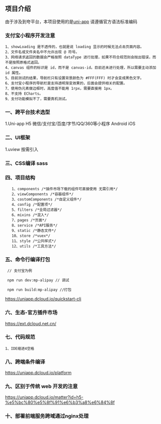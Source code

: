 ## 项目介绍 
由于涉及到夸平台，本项目使用的是[uni-app](https://uniapp.dcloud.io/README)
请遵循官方语法标准编码 

### 支付宝小程序开发注意
```
1、showLoading 是不透传的，也就是说 loading 显示的时候无法点击页面内容。
2、文件名或文件夹名中不允许出现 @ 符号。
3、网络请求返回的数据会严格按照 dataType 进行处理，如果不符合规范则会抛出错误，而不是按照原格式返回。
4、canvas 组件的标识是 id，而不是 canvas-id。目前还未进行处理，所以需要主动添加 id 属性。
5、目前测试的结果，导航栏只有设置背景颜色为 #FFF(FFF) 时才会变成黑色文字。
6、支付宝小程序的导航栏是支持透明渐变效果的，后面会提供相关的配置。
7、使用伪元素做边框时，高度值不能用 1rpx，需要直接用 1px。
8、不支持 ECharts。
9、支付功能模拟不了，需要真机测试。
```



### 一、跨平台技术选型
   1.Uni-app H5 微信/支付宝/百度/字节/QQ/360等小程序 Android iOS 
### 二、UI框架
   1.uview 按需引入

### 三、CSS编译 sass

### 四、项目结构 
```
   1、components /*插件市场下载的组件可直接使用 无需引用*/
   2、viewComponents /*容器组件*/
   3、costomComponents /*自定义组件*/
   4、config /*配置项*/
   5、filters /*全局过滤器*/
   6、mixins /*混入*/
   7、pages /*页面*/
   8、service /*API服务*/
   9、static /*静态文件*/
   10、store /*vuex*/
   11、style /*公共样式*/
   12、utils /*工具方法*/
```
   
  
### 五、命令行编译打包
```
 // 支付宝为例
 
 npm run dev:mp-alipay // 调试
 
 npm run build:mp-alipay //打包
```
https://uniapp.dcloud.io/quickstart-cli

### 六、生态-官方插件市场
https://ext.dcloud.net.cn/

### 七、代码规范 
```
1、IDE缩进4空格
```
### 八、跨端条件编译
https://uniapp.dcloud.io/platform

### 九、区别于传统 web 开发的注意
https://uniapp.dcloud.io/matter?id=h5-%e5%bc%80%e5%8f%91%e6%b3%a8%e6%84%8f

### 十、部署前端服务跨域通过nginx处理


